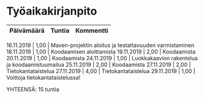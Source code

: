 ﻿# Työaikakirjanpito

Päivämäärä | Tuntia | Kommentti
------------ | ------------- | -------------

16.11.2019 | 1,00 | Maven-projektin aloitus ja testattavuuden varmistaminen
18.11.2019 | 1,00 | Koodaamisen aloittamista
19.11.2019 | 2,00 | Koodaamista
20.11.2019 | 1,00 | Koodaamista
24.11.2019 | 1,00 | Luokkakaavion rakentelua ja koodaamistuumailua
25.11.2019 | 2,00 | Koodaamista
27.11.2019 | 2,00 | Tietokantataistelua
27.11.2019 | 4,00 | Tietokantataistelua
29.11.2019 | 1,00 | Voittoja tietokantataistelussa!

YHTEENSÄ: 15 tuntia

